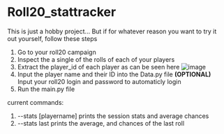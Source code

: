 # Roll20_stattracker
This is just a hobby project...
But if for whatever reason you want to try it out yourself, follow these steps

1. Go to your roll20 campaign
2. Inspect the a single of the rolls of each of your players
3. Extract the player_id of each player
  as can be seen here ![image](https://user-images.githubusercontent.com/48087675/188942486-0ad16ac9-754e-4b19-8dfa-030d1b43ed32.png)
4. Input the player name and their ID into the Data.py file
      **(OPTIONAL)** Input your roll20 login and password to automaticly login
5. Run the main.py file

current commands:
  1. --stats [playername]
    prints the session stats and average chances
  2. --stats last
    prints the average, and chances of the last roll
